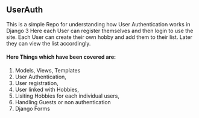 ## UserAuth
This is a simple Repo for understanding how User Authentication works in Django 3
Here each User can register themselves and then login to use the site.
Each User can create their own hobby and add them to their list. Later they can view the list accordingly.

#### Here Things which have been covered are:
1. Models, Views, Templates
2. User Authentication,
3. User registration,
4. User linked with Hobbies,
5. Lisiting Hobbies for each individual users,
6. Handling Guests or non authentication
7. Django Forms
